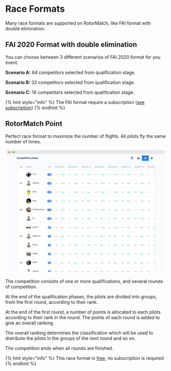 # Race Formats

Many race formats are supported on RotorMatch, like FAI format with double elimination.

## FAI 2020 Format with double elimination

You can choose between 3 different scenarios of FAI 2020 format for you event.

**Scenario A:** 64 competitors selected from qualification stage.

**Scenario B:** 32 competitors selected from qualification stage.

**Scenario C:** 16 competitors selected from qualification stage.

{% hint style="info" %} The FAI format require a subscription ([see subscription](subscription.md)) {% endhint %}

## RotorMatch Point

Perfect race format to maximize the number of flights. All pilots fly the same number of times.

![](../assets/race-formats/rotormatch-point-table.png)

The competition consists of one or more qualifications, and several rounds of competition.

At the end of the qualification phases, the pilots are divided into groups, from the first round, according to their rank.

At the end of the first round, a number of points is allocated to each pilots according to their rank in the round. The points of each round is added to give an overall ranking.

The overall ranking determines the classification which will be used to distribute the pilots in the groups of the next round and so on.

The competition ends when all rounds are finished.

{% hint style="info" %} This race format is [free](plans.md#free-plan), no subscription is required {% endhint %}